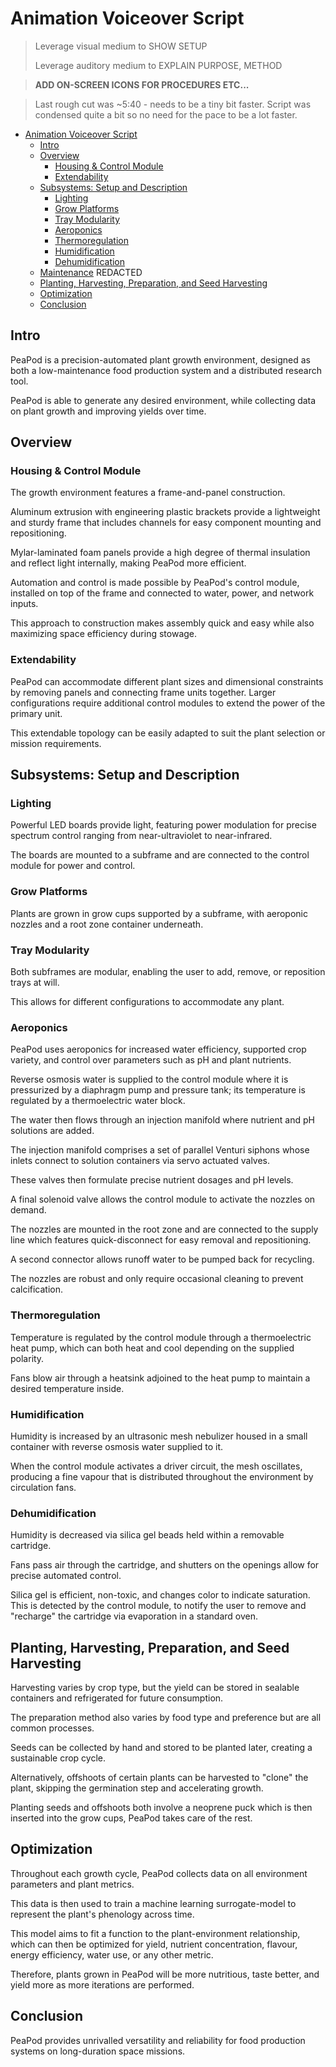# Animation Voiceover Script

> Leverage visual medium to SHOW SETUP
>
> Leverage auditory medium to EXPLAIN PURPOSE, METHOD

> **ADD ON-SCREEN ICONS FOR PROCEDURES ETC...**

> Last rough cut was ~5:40 - needs to be a tiny bit faster.
> Script was condensed quite a bit so no need for the pace to be a lot faster.

- [Animation Voiceover Script](#animation-voiceover-script)
  - [Intro](#intro)
  - [Overview](#overview)
    - [Housing & Control Module](#housing--control-module)
    - [Extendability](#extendability)
  - [Subsystems: Setup and Description](#subsystems-setup-and-description)
    - [Lighting](#lighting)
    - [Grow Platforms](#grow-platforms)
    - [Tray Modularity](#tray-modularity)
    - [Aeroponics](#aeroponics)
    - [Thermoregulation](#thermoregulation)
    - [Humidification](#humidification)
    - [Dehumidification](#dehumidification)
  - [Maintenance](#maintenance) REDACTED
  - [Planting, Harvesting, Preparation, and Seed Harvesting](#planting-harvesting-preparation-and-seed-harvesting)
  - [Optimization](#optimization)
  - [Conclusion](#conclusion)

## Intro

PeaPod is a precision-automated plant growth environment, designed as both a low-maintenance food production system and a distributed research tool. 

PeaPod is able to generate any desired environment, while collecting data on plant growth and improving yields over time.

## Overview

### Housing & Control Module

The growth environment features a frame-and-panel construction. 

Aluminum extrusion with engineering plastic brackets provide a lightweight and sturdy frame that includes channels for easy component mounting and repositioning. 

Mylar-laminated foam panels provide a high degree of thermal insulation and reflect light internally, making PeaPod more efficient.

Automation and control is made possible by PeaPod's control module, installed on top of the frame and connected to water, power, and network inputs.

This approach to construction makes assembly quick and easy while also maximizing space efficiency during stowage.

### Extendability

PeaPod can accommodate different plant sizes and dimensional constraints by removing panels and connecting frame units together. Larger configurations require additional control modules to extend the power of the primary unit. 

This extendable topology can be easily adapted to suit the plant selection or mission requirements.

## Subsystems: Setup and Description

### Lighting

Powerful LED boards provide light, featuring power modulation for precise spectrum control ranging from near-ultraviolet to near-infrared.

The boards are mounted to a subframe and are connected to the control module for power and control.

### Grow Platforms

Plants are grown in grow cups supported by a subframe, with aeroponic nozzles and a root zone container underneath.

### Tray Modularity

Both subframes are modular, enabling the user to add, remove, or reposition trays at will. 

This allows for different configurations to accommodate any plant. 

### Aeroponics

PeaPod uses aeroponics for increased water efficiency, supported crop variety, and control over parameters such as pH and plant nutrients.

Reverse osmosis water is supplied to the control module where it is pressurized by a diaphragm pump and pressure tank; its temperature is regulated by a thermoelectric water block. 

The water then flows through an injection manifold where nutrient and pH solutions are added.

The injection manifold comprises a set of parallel Venturi siphons whose inlets connect to solution containers via servo actuated valves.

These valves then formulate precise nutrient dosages and pH levels.

A final solenoid valve allows the control module to activate the nozzles on demand.

The nozzles are mounted in the root zone and are connected to the supply line which features quick-disconnect for easy removal and repositioning.

A second connector allows runoff water to be pumped back for recycling.

The nozzles are robust and only require occasional cleaning to prevent calcification.

### Thermoregulation

Temperature is regulated by the control module through a thermoelectric heat pump, which can both heat and cool depending on the supplied polarity.

Fans blow air through a heatsink adjoined to the heat pump to maintain a desired temperature inside.

### Humidification

Humidity is increased by an ultrasonic mesh nebulizer housed in a small container with reverse osmosis water supplied to it. 

When the control module activates a driver circuit, the mesh oscillates, producing a fine vapour that is distributed throughout the environment by circulation fans.

### Dehumidification

Humidity is decreased via silica gel beads held within a removable cartridge.

Fans pass air through the cartridge, and shutters on the openings allow for precise automated control. 

Silica gel is efficient, non-toxic, and changes color to indicate saturation. This is detected by the control module, to notify the user to remove and "recharge" the cartridge via evaporation in a standard oven.

## Planting, Harvesting, Preparation, and Seed Harvesting

Harvesting varies by crop type, but the yield can be stored in sealable containers and refrigerated for future consumption. 

The preparation method also varies by food type and preference but are all common processes.

Seeds can be collected by hand and stored to be planted later, creating a sustainable crop cycle. 

Alternatively, offshoots of certain plants can be harvested to "clone" the plant, skipping the germination step and accelerating growth.

Planting seeds and offshoots both involve a neoprene puck which is then inserted into the grow cups, PeaPod takes care of the rest. 

## Optimization

Throughout each growth cycle, PeaPod collects data on all environment parameters and plant metrics.

This data is then used to train a machine learning surrogate-model to represent the plant's phenology across time.

This model aims to fit a function to the plant-environment relationship, which can then be optimized for yield, nutrient concentration, flavour, energy efficiency, water use, or any other metric.

Therefore, plants grown in PeaPod will be more nutritious, taste better, and yield more as more iterations are performed.

## Conclusion

PeaPod provides unrivalled versatility and reliability for food production systems on long-duration space missions.
